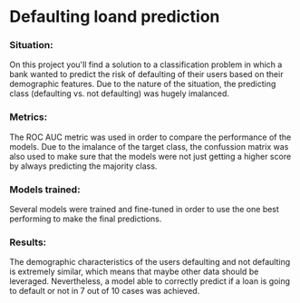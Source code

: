 # Defaulting loand prediction

### Situation: 

On this project you'll find a solution to a classification problem in which a bank wanted to predict the risk of defaulting of their users based on their demographic features.
Due to the nature of the situation, the predicting class (defaulting vs. not defaulting) was hugely imalanced.

### Metrics:

The ROC AUC metric was used in order to compare the performance of the models.
Due to the imalance of the target class, the confussion matrix was also used to make sure that the models were not just getting a higher score by always predicting the majority class.

### Models trained:

Several models were trained and fine-tuned in order to use the one best performing to make the final predictions.

### Results:

The demographic characteristics of the users defaulting and not defaulting is extremely similar, which means that maybe other data should be leveraged. 
Nevertheless, a model able to correctly predict if a loan is going to default or not in 7 out of 10 cases was achieved.

